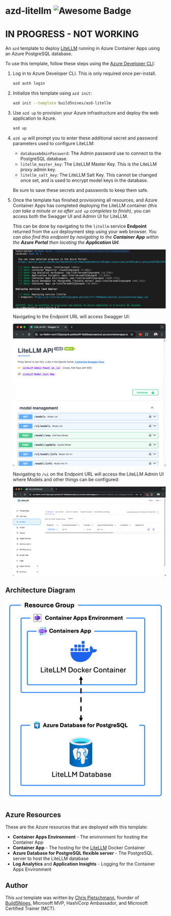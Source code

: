 # azd-litellm ![Awesome Badge](https://awesome.re/badge-flat2.svg)

# IN PROGRESS - NOT WORKING

An `azd` template to deploy [LiteLLM](https://www.litellm.ai/) running in Azure Container Apps using an Azure PostgreSQL database.

To use this template, follow these steps using the [Azure Developer CLI](https://learn.microsoft.com/azure/developer/azure-developer-cli/overview):

1. Log in to Azure Developer CLI. This is only required once per-install.

    ```bash
    azd auth login
    ```

2. Initialize this template using `azd init`:

    ```bash
    azd init --template build5nines/azd-litellm
    ```

3. Use `azd up` to provision your Azure infrastructure and deploy the web application to Azure.

    ```bash
    azd up
    ```

4. `azd up` will prompt you to enter these additional secret and password parameters used to configure LiteLLM:

    - `databaseAdminPassword`: The Admin password use to connect to the PostgreSQL database.
    - `litellm_master_key`: The LiteLLM Master Key. This is the LiteLLM proxy admin key.
    - `litellm_salt_key`: The LiteLLM Salt Key. This cannot be changed once set, and is used to encrypt model keys in the database.

    Be sure to save these secrets and passwords to keep them safe.

5. Once the template has finished provisioning all resources, and Azure Container Apps has completed deploying the LiteLLM container _(this can take a minute or so after `azd up` completes to finish)_, you can access both the Swagger UI and Admin UI for LiteLLM.

    This can be done by navigating to the `litellm` service **Endpoint** returned from the `azd` deployment step using your web browser. _You can also find this endpoint by navigating to the **Container App** within the **Azure Portal** then locating the **Application Url**._

    ![Screenshot of terminal with azd up completed](/assets/screenshot-azd-up-completed.png)

    Navigating to the Endpoint URL will access Swagger UI:

    ![Screenshot of LiteLLM Swagger UI](/assets/screenshot-litellm-swagger-ui.png)

    Navigating to `/ui` on the Endpoint URL will access the LiteLLM Admin UI where Models and other things can be configured:

    ![Screenshot of LiteLLM Admin UI](/assets/screenshot-litellm-admin-ui.png)

## Architecture Diagram

![Diagram of Azure Resources provisioned with this template](assets/architecture.png)

## Azure Resources

These are the Azure resources that are deployed with this template:

- **Container Apps Environment** - The environment for hosting the Container App
- **Container App** - The hosting for the [LiteLLM](https://www.litellm.ai) Docker Container
- **Azure Database for PostgreSQL flexible server** - The PostgreSQL server to host the LiteLLM database
- **Log Analytics** and **Application Insights** - Logging for the Container Apps Environment

## Author

This `azd` template was written by [Chris Pietschmann](https://pietschsoft.com), founder of [Build5Nines](https://build5nines.com), Microsoft MVP, HashiCorp Ambassador, and Microsoft Certified Trainer (MCT).
